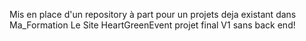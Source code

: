 Mis en place d'un repository à part pour un projets deja existant dans Ma_Formation
Le Site HeartGreenEvent projet final V1 sans back end!
